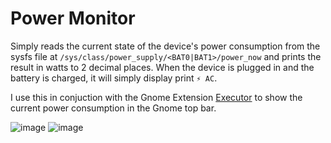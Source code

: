 # Power Monitor

Simply reads the current state of the device's power consumption from the sysfs file at `/sys/class/power_supply/<BAT0|BAT1>/power_now` and prints the result in watts to 2 decimal places. When the device is plugged in and the battery is charged, it will simply display print `⚡️ AC`.

I use this in conjuction with the Gnome Extension [Executor](https://extensions.gnome.org/extension/2932/executor/) to show the current power consumption in the Gnome top bar.

![image](https://github.com/vincentbavitz/power-monitor/assets/58160433/419acc59-e221-4ffe-b273-a48c144d9150)
![image](https://github.com/vincentbavitz/power-monitor/assets/58160433/13422e70-575c-4cad-a718-7bd244584c2e)
